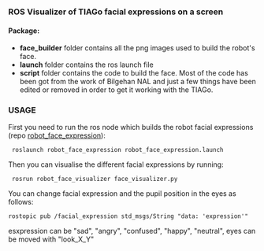 ### ROS Visualizer of TIAGo facial expressions on a screen ### 



#### Package:
- **face_builder** folder contains all the png images used to build the robot's face.
- **launch** folder contains the ros launch file
- **script** folder contains the code to build the face. Most of the code has been got from the work of Bilgehan NAL and just a few things have been edited or removed in order to get it working with the TIAGo.



### USAGE ###

First you need to run the ros node which builds the robot facial expressions (repo [robot_face_expression](https://github.com/aandriella/robot_face_expression)):

``` 
 roslaunch robot_face_expression robot_face_expression.launch 
```

Then you can visualise the different facial expressions by running:

``` 
 rosrun robot_face_visualizer face_visualizer.py
```

You can change facial expression and the pupil position in the eyes as follows:
``` 
rostopic pub /facial_expression std_msgs/String "data: 'expression'" 
```
esxpression can be "sad", "angry", "confused", "happy", "neutral", eyes can be moved with "look_X_Y"
